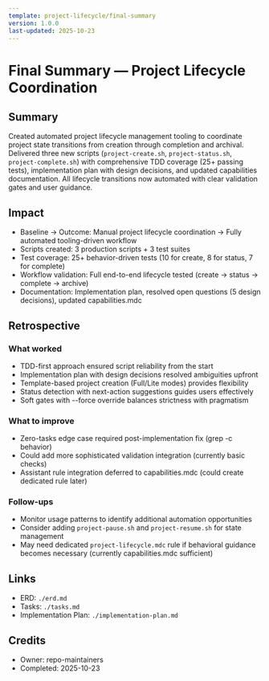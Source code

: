 ```yaml
---
template: project-lifecycle/final-summary
version: 1.0.0
last-updated: 2025-10-23
---
```


# Final Summary — Project Lifecycle Coordination

## Summary

Created automated project lifecycle management tooling to coordinate project state transitions from creation through completion and archival. Delivered three new scripts (`project-create.sh`, `project-status.sh`, `project-complete.sh`) with comprehensive TDD coverage (25+ passing tests), implementation plan with design decisions, and updated capabilities documentation. All lifecycle transitions now automated with clear validation gates and user guidance.

## Impact

- Baseline → Outcome: Manual project lifecycle coordination → Fully automated tooling-driven workflow
- Scripts created: 3 production scripts + 3 test suites
- Test coverage: 25+ behavior-driven tests (10 for create, 8 for status, 7 for complete)
- Workflow validation: Full end-to-end lifecycle tested (create → status → complete → archive)
- Documentation: Implementation plan, resolved open questions (5 design decisions), updated capabilities.mdc

## Retrospective

### What worked

- TDD-first approach ensured script reliability from the start
- Implementation plan with design decisions resolved ambiguities upfront
- Template-based project creation (Full/Lite modes) provides flexibility
- Status detection with next-action suggestions guides users effectively
- Soft gates with --force override balances strictness with pragmatism

### What to improve

- Zero-tasks edge case required post-implementation fix (grep -c behavior)
- Could add more sophisticated validation integration (currently basic checks)
- Assistant rule integration deferred to capabilities.mdc (could create dedicated rule later)

### Follow-ups

- Monitor usage patterns to identify additional automation opportunities
- Consider adding `project-pause.sh` and `project-resume.sh` for state management
- May need dedicated `project-lifecycle.mdc` rule if behavioral guidance becomes necessary (currently capabilities.mdc sufficient)

## Links

- ERD: `./erd.md`
- Tasks: `./tasks.md`
- Implementation Plan: `./implementation-plan.md`

## Credits

- Owner: repo-maintainers
- Completed: 2025-10-23
